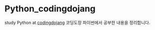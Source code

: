 # Python_codingdojang
study Python at [codingdojang](https://dojang.io/course/view.php?id=7)
코딩도장 파이썬에서 공부한 내용을 정리합니다. 
